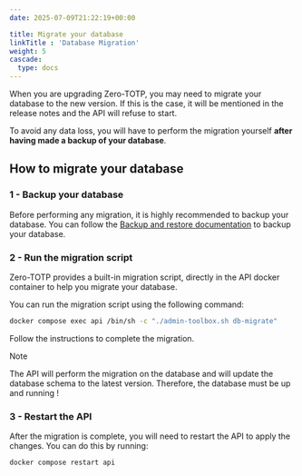 ```yaml
---
date: 2025-07-09T21:22:19+00:00

title: Migrate your database
linkTitle : 'Database Migration'
weight: 5
cascade:
  type: docs
---
```


When you are upgrading Zero-TOTP, you may need to migrate your database to the new version. If this is the case, it will be mentioned in the release notes and the API will refuse to start. 

To avoid any data loss, you will have to perform the migration yourself **after having made a backup of your database**.

## How to migrate your database
### 1 - Backup your database
Before performing any migration, it is highly recommended to backup your database. You can follow the [Backup and restore documentation](../database-backup) to backup your database.

### 2 - Run the migration script

Zero-TOTP provides a built-in migration script, directly in the API docker container to help you migrate your database. 

You can run the migration script using the following command:

```bash {filename="Run migration script"}
docker compose exec api /bin/sh -c "./admin-toolbox.sh db-migrate"
```

Follow the instructions to complete the migration. 

> [!note] 
> The API will perform the migration on the database and will update the database schema to the latest version.
> Therefore, the database must be up and running !

### 3 - Restart the API
After the migration is complete, you will need to restart the API to apply the changes. You can do this by running:

```bash {filename="Restart API"}
docker compose restart api
```